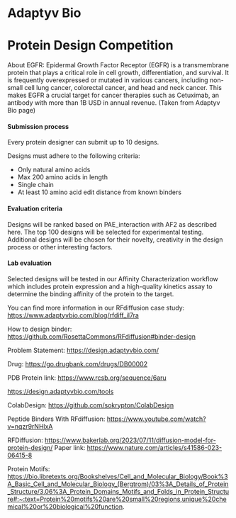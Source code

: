 # Adaptyv Bio

# Protein Design Competition

About EGFR:
Epidermal Growth Factor Receptor (EGFR) is a transmembrane protein that plays a critical role in cell growth, differentiation, and survival. It is frequently overexpressed or mutated in various cancers, including non-small cell lung cancer, colorectal cancer, and head and neck cancer. This makes EGFR a crucial target for cancer therapies such as Cetuximab, an antibody with more than 1B USD in annual revenue. (Taken from Adaptyv Bio page)

#### Submission process

Every protein designer can submit up to 10 designs.

Designs must adhere to the following criteria:

- Only natural amino acids
- Max 200 amino acids in length
- Single chain
- At least 10 amino acid edit distance from known binders

#### Evaluation criteria

Designs will be ranked based on PAE_interaction with AF2 as described here.
The top 100 designs will be selected for experimental testing.
Additional designs will be chosen for their novelty, creativity in the design process or other interesting factors.

#### Lab evaluation

Selected designs will be tested in our Affinity Characterization workflow which includes protein expression and a high-quality kinetics assay to determine the binding affinity of the protein to the target.

You can find more information in our RFdiffusion case study: https://www.adaptyvbio.com/blog/rfdiff_il7ra

How to design binder:
https://github.com/RosettaCommons/RFdiffusion#binder-design

Problem Statement:
https://design.adaptyvbio.com/

Drug:
https://go.drugbank.com/drugs/DB00002

PDB Protein link:
https://www.rcsb.org/sequence/6aru

https://design.adaptyvbio.com/tools

ColabDesign:
https://github.com/sokrypton/ColabDesign

Peptide Binders With RFdiffusion:
https://www.youtube.com/watch?v=nqzr9rNHlxA

RFDiffusion:
https://www.bakerlab.org/2023/07/11/diffusion-model-for-protein-design/
Paper link:
https://www.nature.com/articles/s41586-023-06415-8

Protein Motifs:
https://bio.libretexts.org/Bookshelves/Cell_and_Molecular_Biology/Book%3A_Basic_Cell_and_Molecular_Biology_(Bergtrom)/03%3A_Details_of_Protein_Structure/3.06%3A_Protein_Domains_Motifs_and_Folds_in_Protein_Structure#:~:text=Protein%20motifs%20are%20small%20regions,unique%20chemical%20or%20biological%20function.
